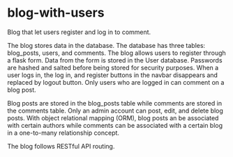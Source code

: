# blog-with-users
Blog that let users register and log in to comment.

The blog stores data in the database. The database has three tables: blog_posts, users, and comments. The blog allows users to register through a flask form.
Data from the form is stored in the User database. Passwords are hashed and salted before being stored for security purposes. When a user logs in, the log in, and 
register buttons in the navbar disappears and replaced by logout button. Only users who are logged in can comment on a blog post. 

Blog posts are stored in the blog_posts table while comments are stored in the comments table. Only an admin account can post, edit, and delete blog posts.
With object relational mapping (ORM), blog posts an be associated with certain authors while comments can be associated with a certain blog in a one-to-many
relationship concept.

The blog follows RESTful API routing.
